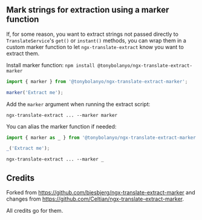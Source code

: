 ## Mark strings for extraction using a marker function

If, for some reason, you want to extract strings not passed directly to `TranslateService`'s `get()` or `instant()` methods, you can wrap them in a custom marker function to let `ngx-translate-extract` know you want to extract them.

Install marker function:
`npm install @tonybolanyo/ngx-translate-extract-marker`

```ts
import { marker } from '@tonybolanyo/ngx-translate-extract-marker';

marker('Extract me');
```

Add the `marker` argument when running the extract script:

`ngx-translate-extract ... --marker marker`

You can alias the marker function if needed:

```ts
import { marker as _ } from '@tonybolanyo/ngx-translate-extract-marker';

_('Extract me');
```

`ngx-translate-extract ... --marker _`

## Credits

Forked from <https://github.com/biesbjerg/ngx-translate-extract-marker> and
changes from <https://github.com/Celtian/ngx-translate-extract-marker>.

All credits go for them.
